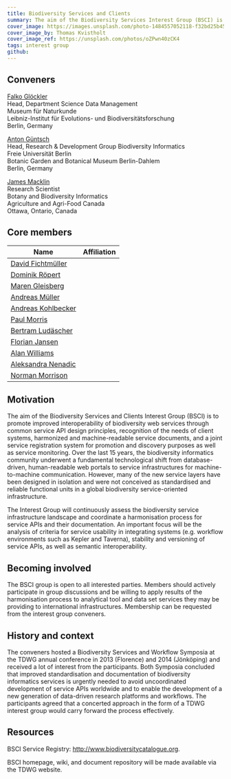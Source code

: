 ```yaml
---
title: Biodiversity Services and Clients
summary: The aim of the Biodiversity Services Interest Group (BSCI) is to assess usefulness of existing biodiversity web service infrastructures from the perspective of integrating software applications such as workflow environments, discuss and agree upon common principles for API design, stability and documentation,  encourage registration of useful Web services in a well-founded, well-known community directory i.e. BiodiversityCatalogue, produce documentation including  background material, guidelines and best practices. The group will actively collaborate with projects and initiatives with similar aims (e.g. BioVeL, GFBio, LifeWatch, Kurator). Members will actively promote the findings in external conferences and workshops and encourage service developers to adopt agreed upon  API principles and to document and advertise services in joint registry systems.
cover_image: https://images.unsplash.com/photo-1484557052118-f32bd25b45b5
cover_image_by: Thomas Kvistholt
cover_image_ref: https://unsplash.com/photos/oZPwn40zCK4
tags: interest group
github: 
---
```


<!-- Copied from http://www.tdwg.org/activities/biodiversity-services-clients/charter/ -->

## Conveners

[Falko Glöckler](mailto:falko.gloeckler@mfn.berlin)  
Head, Department Science Data Management  
Museum für Naturkunde  
Leibniz-Institut für Evolutions- und Biodiversitätsforschung  
Berlin, Germany

[Anton Güntsch](mailto:a.guentsch@bgbm.org)  
Head, Research & Development Group Biodiversity Informatics  
Freie Universität Berlin  
Botanic Garden and Botanical Museum Berlin-Dahlem  
Berlin, Germany

[James Macklin](mailto:james.macklin@agr.gc.ca)  
Research Scientist  
Botany and Biodiversity Informatics  
Agriculture and Agri-Food Canada  
Ottawa, Ontario, Canada

## Core members

Name | Affiliation
--- | ---
[David Fichtmüller](mailto:d.fichtmueller@bgbm.org) | 
[Dominik Röpert](mailto:d.roepert@bgbm.org) | 
[Maren Gleisberg](mailto:m.gleisberg@bgbm.org) | 
[Andreas Müller](mailto:a.mueller@bgbm.org) | 
[Andreas Kohlbecker](mailto:a.kohlbecker@bgbm.org) | 
[Paul Morris](mailto:mole@morris.net) | 
[Bertram Ludäscher](mailto:ludaesch@gmail.com) | 
[Florian Jansen](mailto:jansen@uni-greifswald.de) | 
[Alan Williams](mailto:alan.r.williams@manchester.ac.uk ) | 
[Aleksandra Nenadic](mailto:a.nenadic@manchester.ac.uk) | 
[Norman Morrison](mailto:norman.morrison@manchester.ac.uk) | 

## Motivation

The aim of the Biodiversity Services and Clients Interest Group (BSCI) is to promote improved interoperability of biodiversity web services through common service API design principles, recognition of the needs of client systems, harmonized and machine-readable service documents, and a joint service registration system for promotion and discovery purposes as well as service monitoring. Over the last 15 years, the biodiversity informatics community underwent a fundamental technological shift from database-driven, human-readable web portals to service infrastructures for machine-to-machine communication. However, many of the new service layers have been designed in isolation and were not conceived as standardised and reliable functional units in a global biodiversity service-oriented infrastructure.

The Interest Group will continuously assess the biodiversity service infrastructure landscape and coordinate a harmonisation process for service APIs and their documentation. An important focus will be the analysis of criteria for service usability in integrating systems (e.g. workflow environments such as Kepler and Taverna), stability and versioning of service APIs, as well as semantic interoperability.

## Becoming involved

The BSCI group is open to all interested parties. Members should actively participate in group discussions and be willing to apply results of the harmonisation process to analytical tool and data set services they may be providing to international infrastructures. Membership can be requested from the interest group conveners.

## History and context

The conveners hosted a Biodiversity Services and Workflow Symposia at the TDWG annual conference in 2013 (Florence) and 2014 (Jönköping) and received a lot of interest from the participants. Both Symposia concluded that improved standardisation and documentation of biodiversity informatics services is urgently needed to avoid uncoordinated development of service APIs worldwide and to enable the development of a new generation of data-driven research platforms and workflows. The participants agreed that a concerted approach in the form of a TDWG interest group would carry forward the process effectively.

## Resources

BSCI Service Registry: <http://www.biodiversitycatalogue.org>.

BSCI homepage, wiki, and document repository will be made available via the TDWG website.
